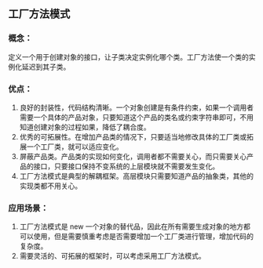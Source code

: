 工厂方法模式
-----------
### 概念：

定义一个用于创建对象的接口，让子类决定实例化哪个类。工厂方法使一个类的实例化延迟到其子类。

### 优点：

1. 良好的封装性，代码结构清晰。一个对象创建是有条件约束，如果一个调用者需要一个具体的产品对象，只要知道这个产品的类名或约束字符串即可，不用知道创建对象的过程如果，降低了耦合度。
2. 优秀的可拓展性。在增加产品类的情况下，只要适当地修改具体的工厂类或拓展一个工厂类，就可以适应变化。
3. 屏蔽产品类。产品类的实现如何变化，调用者都不需要关心，而只需要关心产品的接口，只要接口保持不变系统的上层模块就不需要发生变化。
4. 工厂方法模式是典型的解耦框架。高层模块只需要知道产品的抽象类，其他的实现类都不用关心。

### 应用场景：

1. 工厂方法模式是 new 一个对象的替代品，因此在所有需要生成对象的地方都可以使用，但是需要慎重考虑是否需要增加一个工厂类进行管理，增加代码的复杂度。
2. 需要灵活的、可拓展的框架时，可以考虑采用工厂方法模式。
